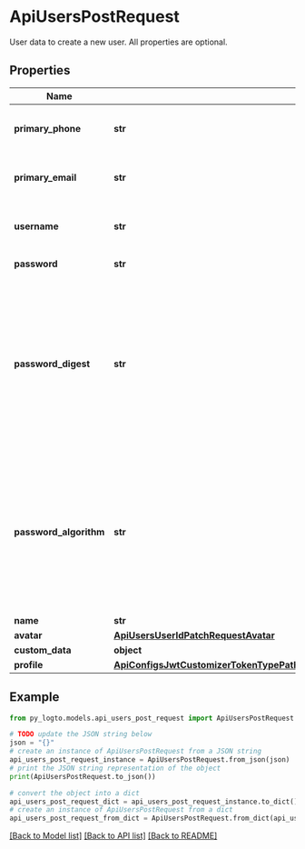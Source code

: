 # ApiUsersPostRequest

User data to create a new user. All properties are optional.

## Properties

Name | Type | Description | Notes
------------ | ------------- | ------------- | -------------
**primary_phone** | **str** | Primary phone number for the user. It should be unique across all users. | [optional] 
**primary_email** | **str** | Primary email address for the user. It should be unique across all users. | [optional] 
**username** | **str** | Username for the user. It should be unique across all users. | [optional] 
**password** | **str** | Plain text password for the user. | [optional] 
**password_digest** | **str** | In case you already have the password digests and not the passwords, you can use them for the newly created user via this property. The value should be generated with one of the supported algorithms. The algorithm can be specified using the &#x60;passwordAlgorithm&#x60; property. | [optional] 
**password_algorithm** | **str** | The hash algorithm used for the password. It should be one of the supported algorithms: argon2, md5, sha1, sha256. Should the encryption algorithm differ from argon2, it will automatically be upgraded to argon2 upon the user&#39;s next sign-in. | [optional] 
**name** | **str** |  | [optional] 
**avatar** | [**ApiUsersUserIdPatchRequestAvatar**](ApiUsersUserIdPatchRequestAvatar.md) |  | [optional] 
**custom_data** | **object** | arbitrary | [optional] 
**profile** | [**ApiConfigsJwtCustomizerTokenTypePathGet200ResponseOneOfContextSampleUserProfile**](ApiConfigsJwtCustomizerTokenTypePathGet200ResponseOneOfContextSampleUserProfile.md) |  | [optional] 

## Example

```python
from py_logto.models.api_users_post_request import ApiUsersPostRequest

# TODO update the JSON string below
json = "{}"
# create an instance of ApiUsersPostRequest from a JSON string
api_users_post_request_instance = ApiUsersPostRequest.from_json(json)
# print the JSON string representation of the object
print(ApiUsersPostRequest.to_json())

# convert the object into a dict
api_users_post_request_dict = api_users_post_request_instance.to_dict()
# create an instance of ApiUsersPostRequest from a dict
api_users_post_request_from_dict = ApiUsersPostRequest.from_dict(api_users_post_request_dict)
```
[[Back to Model list]](../README.md#documentation-for-models) [[Back to API list]](../README.md#documentation-for-api-endpoints) [[Back to README]](../README.md)


